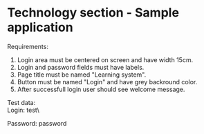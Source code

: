 # Technology section - Sample application

Requirements:
1. Login area must be centered on screen and have width 15cm.
2. Login and password fields must have labels.
3. Page title must be named "Learning system".
4. Button must be named "Login" and have grey backround color.
5. After successfull login user should see welcome message.

Test data:\
Login: test\

Password: password
